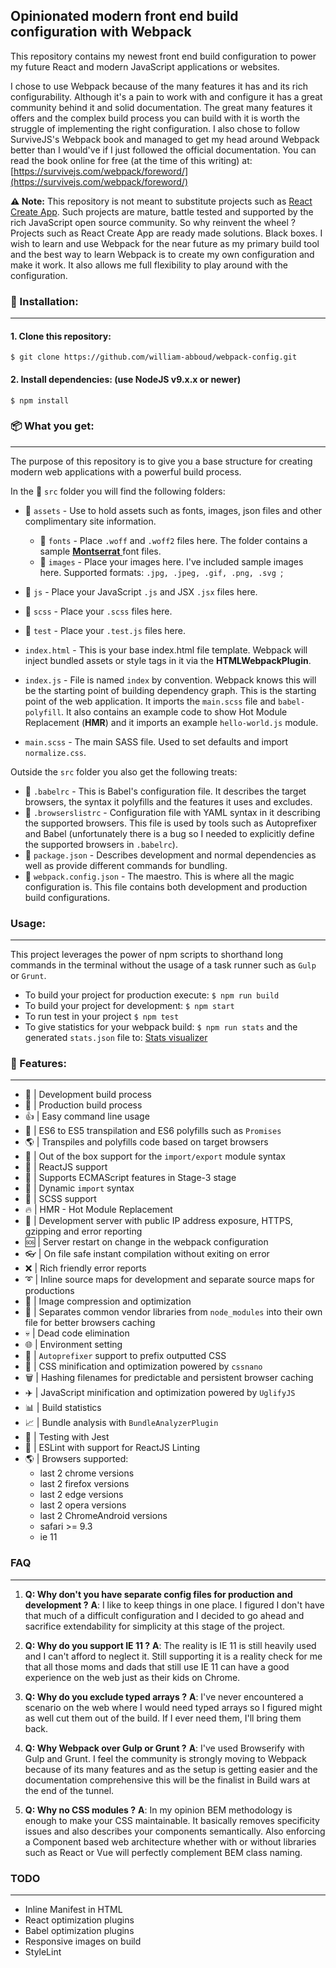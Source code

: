 ## Opinionated modern front end build configuration with Webpack

This repository contains my newest front end build configuration to power my future React and modern JavaScript applications or websites.

I chose to use Webpack because of the many features it has and its rich configurability. Although it's a pain to work with and configure it has a great community behind it and solid documentation. The great many features it offers and the complex build process you can build with it is worth the struggle of implementing the right configuration.
I also chose to follow SurviveJS's Webpack book and managed to get my head around Webpack better than I would've if I just followed the official documentation. You can read the book online for free (at the time of this writing) at: [https://survivejs.com/webpack/foreword/](https://survivejs.com/webpack/foreword/)

**:warning: Note:** This repository is not meant to substitute projects such as [React Create App](https://github.com/facebook/create-react-app).
Such projects are mature, battle tested and supported by the rich JavaScript open source community. So why reinvent the wheel ?
Projects such as React Create App are ready made solutions. Black boxes. I wish to learn and use Webpack for the near future as my primary build tool and the best way to learn Webpack is to create my own configuration and make it work. It also allows me full flexibility to play around with the configuration.

### :electric_plug: Installation:
---
 #### 1. Clone this repository:

`$ git clone https://github.com/william-abboud/webpack-config.git`

#### 2. Install dependencies: (use NodeJS v9.x.x or newer)

`$ npm install`

### :package: What you get:
---
The purpose of this repository is to give you a base structure for creating modern web applications with a powerful build process.

In the :open_file_folder: `src` folder you will find the following folders:

 - :open_file_folder: `assets` - Use to hold assets such as fonts, images, json files and other complimentary site information.
   - :open_file_folder: `fonts` - Place `.woff` and `.woff2` files here. The folder contains a sample [**Montserrat** ](https://www.fontsquirrel.com/fonts/montserrat) font files.
   - :open_file_folder: `images` - Place your images here. I've included sample images here. Supported formats: ```.jpg, .jpeg, .gif, .png, .svg ```;
 - :open_file_folder: `js` - Place your JavaScript `.js` and JSX `.jsx` files here.
 - :open_file_folder: `scss` - Place your `.scss` files here.
 - :open_file_folder: `test` - Place your `.test.js` files here.

 - `index.html` - This is your base index.html file template. Webpack will inject bundled assets or style tags in it via the **HTMLWebpackPlugin**.
 - `index.js` - File is named `index` by convention. Webpack knows this will be the starting point of building dependency graph. This is the starting point of the web application. It imports the `main.scss` file and `babel-polyfill`. It also contains an example code to show Hot Module Replacement (**HMR**) and it imports an example `hello-world.js` module.
 - `main.scss` - The main SASS file. Used to set defaults and import `normalize.css`.

Outside the `src` folder you also get the following treats:

 - :chocolate_bar: `.babelrc` - This is Babel's configuration file. It describes the target browsers, the syntax it polyfills and the features it uses and excludes.
 - :ice_cream: `.browserslistrc` - Configuration file with YAML syntax in it describing the supported browsers. This file is used by tools such as Autoprefixer and Babel (unfortunately there is a bug so I needed to explicitly define the supported browsers in `.babelrc`).
 - :honey_pot: `package.json` - Describes development and normal dependencies as well as provide different commands for bundling.
 - :cookie: `webpack.config.json` - The maestro. This is where all the magic configuration is. This file contains both development and production build configurations.

### Usage:

---

This project leverages the power of npm scripts to shorthand long commands in the terminal without the
usage of a task runner such as `Gulp` or `Grunt`.

 - To build your project for production execute: `$ npm run build`
 - To build your project for development: `$ npm start`
 - To run test in your project `$ npm test`
 - To give statistics for your webpack build: `$ npm run stats` and the generated `stats.json` file to: [Stats visualizer](https://chrisbateman.github.io/webpack-visualizer/)

### :gift: Features:

---

 - :hammer: | Development build process
 - :ship: | Production build process
 - :thumbsup: | Easy command line usage
 - :100: | ES6 to ES5 transpilation and ES6 polyfills such as `Promises`
 - :earth_americas: | Transpiles and polyfills code based on target browsers
 - :gift: | Out of the box support for the `import/export` module syntax
 - :crown: | ReactJS support
 - :knife: | Supports ECMAScript features in Stage-3 stage
 - :incoming_envelope: | Dynamic `import` syntax
 - :crystal_ball: | SCSS support
 - :fire: | HMR - Hot Module Replacement
 - :satellite: | Development server with public IP address exposure, HTTPS, gzipping and error reporting
 -  :sos: | Server restart on change in the webpack configuration
 - :eyeglasses: | On file safe instant compilation without exiting on error
 - :x: | Rich friendly error reports
 - :curly_loop: | Inline source maps for development and separate source maps for productions
 - :sunrise: | Image compression and optimization
 - :rocket: | Separates common vendor libraries from `node_modules` into their own file for better browsers caching
 - :skull: | Dead code elimination
 - :globe_with_meridians: | Environment setting
 - :checkered_flag: | `Autoprefixer` support to prefix outputted CSS
 - :put_litter_in_its_place: | CSS minification and optimization powered by `cssnano`
 - :wastebasket: | Hashing filenames for predictable and persistent browser caching
 - :airplane: | JavaScript minification and optimization powered by `UglifyJS`
 - :bar_chart: | Build statistics
 - :chart_with_upwards_trend: | Bundle analysis with `BundleAnalyzerPlugin`
 - :bullettrain_side: | Testing with Jest
 - :eyes: | ESLint with support for ReactJS Linting
 - :earth_americas: | Browsers supported:
   - last 2 chrome versions
   - last 2 firefox versions
   - last 2 edge versions
   - last 2 opera versions
   - last 2 ChromeAndroid versions
   - safari >= 9.3
   - ie 11

### FAQ
---
 1. **Q: Why don't you have separate config files for production and development ?**
   **A**: I like to keep things in one place. I figured I don't have that much of a difficult configuration and I decided
   to go ahead and sacrifice extendability for simplicity at this stage of the project.

 2. **Q: Why do you support IE 11 ?**
   **A**: The reality is IE 11 is still heavily used and I can't afford to neglect it. Still supporting it is a reality check for me that all those moms and dads that still use IE 11 can have a good experience on the web just as their kids on Chrome.

3.  **Q: Why do you exclude typed arrays ?**
   **A**: I've never encountered a scenario on the web where I would need typed arrays so I figured might as well cut them out of the build. If I ever need them, I'll bring them back.

4.  **Q: Why Webpack over Gulp or Grunt ?**
   **A**: I've used Browserify with Gulp and Grunt. I feel the community is strongly moving to Webpack because of its many features and as the setup is getting easier and the documentation comprehensive this will be the finalist in Build wars at the end of the tunnel.

5.  **Q: Why no CSS modules ?**
   **A**: In my opinion BEM methodology is enough to make your CSS maintainable. It basically removes specificity issues and also describes your components semantically. Also enforcing a Component based web architecture whether with or without libraries such as React or Vue will perfectly complement BEM class naming.


### TODO

---
 - Inline Manifest in HTML
 - React optimization plugins
 - Babel optimization plugins
 - Responsive images on build
 - StyleLint

